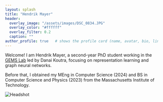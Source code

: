 ```yaml
---
layout: splash
title: "Hendrik Mayer"
header:
  overlay_image: "/assets/images/DSC_0834.JPG"
  overlay_color: "#ffffff"
  overlay_filter: 0.2
  caption: ""
author_profile: true   # shows the profile card (name, avatar, bio, links)
---
```


Welcome! I am Hendrik Mayer, a second-year PhD student working in the [GEMS Lab](https://gemslab.github.io/) led by Danai Koutra, focusing on representation learning and graph neural networks.

Before that, I obtained my MEng in Computer Science (2024) and BS in Computer Science and Physics (2023) from the Massachusetts Institute of Technology.

![Headshot](/assets/images/DSC_0834.JPG) 
